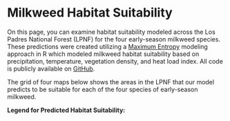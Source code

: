 # <i class="fa-solid fa-leaf"></i> Milkweed Habitat Suitability

On this page, you can examine habitat suitability modeled across the Los Padres National Forest (LPNF) for the four early-season milkweed species. These predictions were created utilizing a [Maximum Entropy](https://en.wikipedia.org/wiki/Principle_of_maximum_entropy) modeling approach in R which modeled milkweed habitat suitability based on precipitation, temperature, vegetation density, and heat load index. All code is publicly available on [GitHub](https://github.com/milkweed-mod/milkweed-mod). 

The grid of four maps below shows the areas in the LPNF that our model predicts to be suitable for each of the four species of early-season milkweed. 

**Legend for Predicted Habitat Suitability:**


